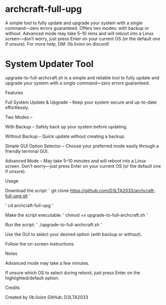 # archcraft-full-upg
A simple tool to fully update and upgrade your system with a single command—zero errors guaranteed. Offers two modes: with backup or without. Advanced mode may take 5–10 mins and will reboot into a Linux screen—don’t worry, just press Enter on your current OS (or the default one if unsure). For more help, DM: 0b.livion on discord!

# System Updater Tool

upgrade-to-full-archcraft.sh is a simple and reliable tool to fully update and upgrade your system with a single command—zero errors guaranteed.

Features

Full System Update & Upgrade – Keep your system secure and up-to-date effortlessly.

Two Modes –

With Backup – Safely back up your system before updating.

Without Backup – Quick update without creating a backup.

Simple GUI Option Selector – Choose your preferred mode easily through a friendly terminal GUI.

Advanced Mode – May take 5–10 minutes and will reboot into a Linux screen. Don’t worry—just press Enter on your current OS (or the default one if unsure).

Usage

Download the script:
' git clone https://github.com/D3LTA2033/archcraft-full-upg.git '

' cd archcraft-full-upg '

Make the script executable:
' chmod +x upgrade-to-full-archcraft.sh '

Run the script:
' ./upgrade-to-full-archcraft.sh '

Use the GUI to select your desired option (with backup or without).

Follow the on-screen instructions.

Notes

Advanced mode may take a few minutes.

If unsure which OS to select during reboot, just press Enter on the highlighted/default option.

Credits

Created by 0b.livion
GitHub: D3LTA2033
